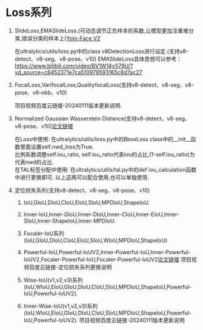 # Loss系列

1. SlideLoss,EMASlideLoss.(可动态调节正负样本的系数,让模型更加注重难分类,错误分类的样本上)[Yolo-Face V2](https://github.com/Krasjet-Yu/YOLO-FaceV2/blob/master/utils/loss.py)

    在ultralytics/utils/loss.py中的class v8DetectionLoss进行设定.(支持v8-detect、v8-seg、v8-pose、v10)
    EMASlideLoss具体思想可以参考：https://www.bilibili.com/video/BV1W14y1i79U/?vd_source=c8452371e7ca510979593165c8d7ac27

2. FocalLoss,VarifocalLoss,QualityfocalLoss(支持v8-detect、v8-seg、v8-pose、v8-obb、v10)

    项目视频百度云链接-20240111版本更新说明.

3. Normalized Gaussian Wasserstein Distance(支持v8-detect、v8-seg、v8-pose、v10)[论文链接](https://arxiv.org/abs/2110.13389)

    在Loss中使用:
        在ultralytics/utils/loss.py中的BboxLoss class中的__init__函数里面设置self.nwd_loss为True.  
        比例系数调整self.iou_ratio, self.iou_ratio代表iou的占比,(1-self.iou_ratio)为代表nwd的占比.  
    在TAL标签分配中使用:
        在ultralytics/utils/tal.py中的def iou_calculation函数中进行更换即可.
    以上这两可以配合使用,也可以单独使用.

4. 定位损失系列(支持v8-detect、v8-seg、v8-pose、v10)

    1. IoU,GIoU,DIoU,CIoU,EIoU,SIoU,MPDIoU,ShapeIoU.
    2. Inner-IoU,Inner-GIoU,Inner-DIoU,Inner-CIoU,Inner-EIoU,Inner-SIoU,Inner-ShapeIoU,Inner-MPDIoU.
    3. Focaler-IoU系列(IoU,GIoU,DIoU,CIoU,EIoU,SIoU,WIoU,MPDIoU,ShapeIoU)
    4. Powerful-IoU,Powerful-IoUV2,Inner-Powerful-IoU,Inner-Powerful-IoUV2,Focaler-Powerful-IoU,Focaler-Powerful-IoUV2[论文链接](https://www.sciencedirect.com/science/article/abs/pii/S0893608023006640)
    项目视频百度云链接-定位损失系列更换说明

    1. Wise-IoU(v1,v2,v3)系列(IoU,WIoU,EIoU,GIoU,DIoU,CIoU,SIoU,MPDIoU,ShapeIoU,Powerful-IoU,Powerful-IoUV2).
    2. Inner-Wise-IoU(v1,v2,v3)系列(IoU,WIoU,EIoU,GIoU,DIoU,CIoU,SIoU,MPDIoU,ShapeIoU,Powerful-IoU,Powerful-IoUV2).
    项目视频百度云链接-20240111版本更新说明
